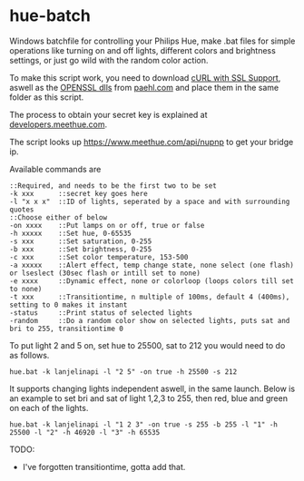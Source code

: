 hue-batch
=========

Windows batchfile for controlling your Philips Hue, make .bat files for simple operations like turning on and off lights,
different colors and brightness settings, or just go wild with the random color action.

To make this script work, you need to download <a href="http://www.paehl.com/open_source/?download=curl_737_0_ssl.zip">cURL with SSL Support</a>, aswell as the <a href="http://www.paehl.com/open_source/?download=libssl.zip">OPENSSL dlls</a> from <a href="http://www.paehl.com/open_source/?CURL_7.37.0">paehl.com</a> and place them in the same folder as this script.

The process to obtain your secret key is explained at <a href="http://developers.meethue.com/gettingstarted.html">developers.meethue.com</a>.

The script looks up https://www.meethue.com/api/nupnp to get your bridge ip.


Available commands are

```batch
::Required, and needs to be the first two to be set
-k xxx		::secret key goes here
-l "x x x"	::ID of lights, seperated by a space and with surrounding quotes
::Choose either of below
-on xxxx	::Put lamps on or off, true or false
-h xxxxx	::Set hue, 0-65535
-s xxx		::Set saturation, 0-255
-b xxx		::Set brightness, 0-255
-c xxx     	::Set color temperature, 153-500
-a xxxxx  	::Alert effect, temp change state, none select (one flash) or lseslect (30sec flash or intill set to none)
-e xxxx   	::Dynamic effect, none or colorloop (loops colors till set to none)
-t xxx      ::Transitiontime, n multiple of 100ms, default 4 (400ms), setting to 0 makes it instant
-status     ::Print status of selected lights
-random     ::Do a random color show on selected lights, puts sat and bri to 255, transitiontime 0
```


To put light 2 and 5 on, set hue to 25500, sat to 212 you would need to do as follows.
```batch
hue.bat -k lanjelinapi -l "2 5" -on true -h 25500 -s 212
```
It supports changing lights independent aswell, in the same launch.
Below is an example to set bri and sat of light 1,2,3 to 255, then red, blue and green on each of the lights.
```batch
hue.bat -k lanjelinapi -l "1 2 3" -on true -s 255 -b 255 -l "1" -h 25500 -l "2" -h 46920 -l "3" -h 65535
```
TODO:
* I've forgotten transitiontime, gotta add that.
